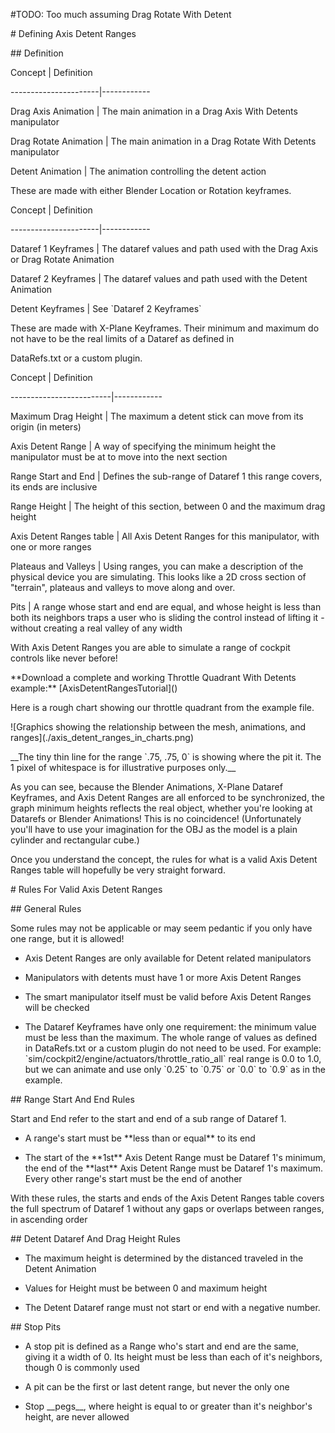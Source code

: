 \#TODO: Too much assuming Drag Rotate With Detent



\# Defining Axis Detent Ranges

\#\# Definition



Concept               \| Definition

----------------------\|------------

Drag Axis Animation   \| The main animation in a Drag Axis With Detents manipulator

Drag Rotate Animation \| The main animation in a Drag Rotate With Detents manipulator

Detent Animation      \| The animation controlling the detent action



These are made with either Blender Location or Rotation keyframes.



Concept               \| Definition

----------------------\|------------

Dataref 1 Keyframes \| The dataref values and path used with the Drag Axis or Drag Rotate Animation

Dataref 2 Keyframes \| The dataref values and path used with the Detent Animation

Detent Keyframes \| See \`Dataref 2 Keyframes\`



These are made with X-Plane Keyframes. Their minimum and maximum do not have to be the real limits of a Dataref as defined in

DataRefs.txt or a custom plugin.





Concept                  \| Definition

-------------------------\|------------

Maximum Drag Height      \| The maximum a detent stick can move from its origin \(in meters\)

Axis Detent Range        \| A way of specifying the minimum height the manipulator must be at to move into the next section

Range Start and End      \| Defines the sub-range of Dataref 1 this range covers, its ends are inclusive

Range Height             \| The height of this section, between 0 and the maximum drag height

Axis Detent Ranges table \| All Axis Detent Ranges for this manipulator, with one or more ranges

Plateaus and Valleys     \| Using ranges, you can make a description of the physical device you are simulating. This looks like a 2D cross section of "terrain", plateaus and valleys to move along and over.

Pits                     \| A range whose start and end are equal, and whose height is less than both its neighbors traps a user who is sliding the control instead of lifting it - without creating a real valley of any width



With Axis Detent Ranges you are able to simulate a range of cockpit controls like never before!



\*\*Download a complete and working Throttle Quadrant With Detents example:\*\* \[AxisDetentRangesTutorial\]\(\)



Here is a rough chart showing our throttle quadrant from the example file.



!\[Graphics showing the relationship between the mesh, animations, and ranges\]\(./axis\_detent\_ranges\_in\_charts.png\)



\_\_The tiny thin line for the range \`.75, .75, 0\` is showing where the pit it. The 1 pixel of whitespace is for illustrative purposes only.\_\_



As you can see, because the Blender Animations, X-Plane Dataref Keyframes, and Axis Detent Ranges are all enforced to be synchronized, the graph minimum heights reflects the real object, whether you're looking at Datarefs or Blender Animations! This is no coincidence! \(Unfortunately you'll have to use your imagination for the OBJ as the model is a plain cylinder and rectangular cube.\)



Once you understand the concept, the rules for what is a valid Axis Detent Ranges table will hopefully be very straight forward.



\# Rules For Valid Axis Detent Ranges



\#\# General Rules

Some rules may not be applicable or may seem pedantic if you only have one range, but it is allowed!



- Axis Detent Ranges are only available for Detent related manipulators

- Manipulators with detents must have 1 or more Axis Detent Ranges

- The smart manipulator itself must be valid before Axis Detent Ranges will be checked

- The Dataref Keyframes have only one requirement: the minimum value must be less than the maximum. The whole range of values as defined in DataRefs.txt or a custom plugin do not need to be used. For example:  \`sim/cockpit2/engine/actuators/throttle\_ratio\_all\` real range is 0.0 to 1.0, but we can animate and use only \`0.25\` to \`0.75\` or \`0.0\` to \`0.9\` as in the example.



\#\# Range Start And End Rules

Start and End refer to the start and end of a sub range of Dataref 1.



- A range's start must be \*\*less than or equal\*\* to its end

- The start of the \*\*1st\*\* Axis Detent Range must be Dataref 1's minimum, the end of the \*\*last\*\* Axis Detent Range must be Dataref 1's maximum. Every other range's start must be the end of another



With these rules, the starts and ends of the Axis Detent Ranges table covers the full spectrum of Dataref 1 without any gaps or overlaps between ranges, in ascending order



\#\# Detent Dataref And Drag Height Rules

- The maximum height is determined by the distanced traveled in the Detent Animation

- Values for Height must be between 0 and maximum height

- The Detent Dataref range must not start or end with a negative number. 



\#\# Stop Pits

- A stop pit is defined as a Range who's start and end are the same, giving it a width of 0. Its height must be less than each of it's neighbors, though 0 is commonly used

- A pit can be the first or last detent range, but never the only one

- Stop \_\_pegs\_\_, where height is equal to or greater than it's neighbor's height, are never allowed

